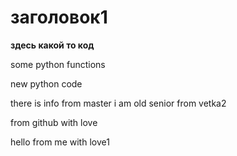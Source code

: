 # заголовок1

**здесь какой то код**

some python functions

new python code

there is info from master
i am old senior from vetka2

from github with love

hello from me with love1
